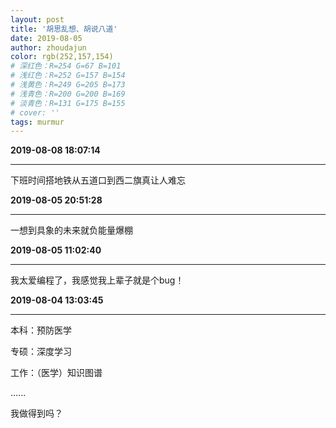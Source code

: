 ```yaml
---
layout: post
title: '胡思乱想、胡说八道'
date: 2019-08-05
author: zhoudajun
color: rgb(252,157,154)
# 深红色：R=254 G=67 B=101
# 浅红色：R=252 G=157 B=154
# 浅黄色：R=249 G=205 B=173
# 浅青色：R=200 G=200 B=169
# 淡青色：R=131 G=175 B=155
# cover: ''
tags: murmur
---
```




**2019-08-08 18:07:14**

---
下班时间搭地铁从五道口到西二旗真让人难忘




**2019-08-05 20:51:28**

---

一想到具象的未来就负能量爆棚



**2019-08-05 11:02:40**

---

我太爱编程了，我感觉我上辈子就是个bug！



**2019-08-04 13:03:45**

---

本科：预防医学

专硕：深度学习

工作：（医学）知识图谱

…...

我做得到吗？




